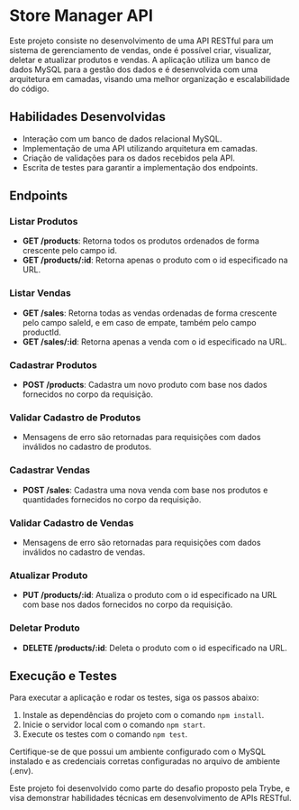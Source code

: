 # Store Manager API

Este projeto consiste no desenvolvimento de uma API RESTful para um sistema de gerenciamento de vendas, onde é possível criar, visualizar, deletar e atualizar produtos e vendas. A aplicação utiliza um banco de dados MySQL para a gestão dos dados e é desenvolvida com uma arquitetura em camadas, visando uma melhor organização e escalabilidade do código.

## Habilidades Desenvolvidas

- Interação com um banco de dados relacional MySQL.
- Implementação de uma API utilizando arquitetura em camadas.
- Criação de validações para os dados recebidos pela API.
- Escrita de testes para garantir a implementação dos endpoints.

## Endpoints

### Listar Produtos

- **GET /products**: Retorna todos os produtos ordenados de forma crescente pelo campo id.
- **GET /products/:id**: Retorna apenas o produto com o id especificado na URL.

### Listar Vendas

- **GET /sales**: Retorna todas as vendas ordenadas de forma crescente pelo campo saleId, e em caso de empate, também pelo campo productId.
- **GET /sales/:id**: Retorna apenas a venda com o id especificado na URL.

### Cadastrar Produtos

- **POST /products**: Cadastra um novo produto com base nos dados fornecidos no corpo da requisição.

### Validar Cadastro de Produtos

- Mensagens de erro são retornadas para requisições com dados inválidos no cadastro de produtos.

### Cadastrar Vendas

- **POST /sales**: Cadastra uma nova venda com base nos produtos e quantidades fornecidos no corpo da requisição.

### Validar Cadastro de Vendas

- Mensagens de erro são retornadas para requisições com dados inválidos no cadastro de vendas.

### Atualizar Produto

- **PUT /products/:id**: Atualiza o produto com o id especificado na URL com base nos dados fornecidos no corpo da requisição.

### Deletar Produto

- **DELETE /products/:id**: Deleta o produto com o id especificado na URL.

## Execução e Testes

Para executar a aplicação e rodar os testes, siga os passos abaixo:

1. Instale as dependências do projeto com o comando `npm install`.
2. Inicie o servidor local com o comando `npm start`.
3. Execute os testes com o comando `npm test`.

Certifique-se de que possui um ambiente configurado com o MySQL instalado e as credenciais corretas configuradas no arquivo de ambiente (.env).

Este projeto foi desenvolvido como parte do desafio proposto pela Trybe, e visa demonstrar habilidades técnicas em desenvolvimento de APIs RESTful.
